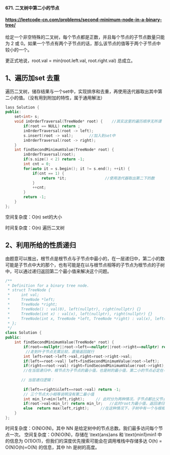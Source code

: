 #### 671. 二叉树中第二小的节点

#### https://leetcode-cn.com/problems/second-minimum-node-in-a-binary-tree/

给定一个非空特殊的二叉树，每个节点都是正数，并且每个节点的子节点数量只能为 2 或 0。如果一个节点有两个子节点的话，那么该节点的值等于两个子节点中较小的一个。

更正式地说，root.val = min(root.left.val, root.right.val) 总成立。

## 1、遍历加set 去重

遍历二叉树，储存结果与一个set中，实现排序和去重，再使用迭代器取出其中第二小的值。（没有用到附加的特性，属于通用解法）

```cpp
lass Solution {
public:
    set<int> s;
    void inOrderTraversal(TreeNode* root) {    //其实这里的遍历顺序无所谓
        if(root == NULL) return ;
        inOrderTraversal(root -> left);
        s.insert(root -> val);       //加入到set中
        inOrderTraversal(root -> right);
    }
    int findSecondMinimumValue(TreeNode* root) {
        inOrderTraversal(root);
        if(s.size() < 2) return -1;
        int cnt = 0;
        for(auto it = s.begin(); it != s.end(); ++it) {
            if(cnt == 1) {
                return *it;                 //使用迭代器取出第二下的数
            }
            ++cnt;
        }
        return -1;
    }
};

```

空间复杂度：O(n) set的大小

时间复杂度：O(n) 遍历二叉树

## 2、利用所给的性质递归

由题意可以推出，根节点是根节点与子节点中最小的，在一层递归中，第二小的数可能是子节点中大的那个，也有可能是在以与根节点相等的子节点为根节点的子树中，可以通过递归返回第二个最小值来解决这个问题。

```cpp
/**
 * Definition for a binary tree node.
 * struct TreeNode {
 *     int val;
 *     TreeNode *left;
 *     TreeNode *right;
 *     TreeNode() : val(0), left(nullptr), right(nullptr) {}
 *     TreeNode(int x) : val(x), left(nullptr), right(nullptr) {}
 *     TreeNode(int x, TreeNode *left, TreeNode *right) : val(x), left(left), right(right) {}
 * };
 */
class Solution {
public:
    int findSecondMinimumValue(TreeNode* root) {
        if(root==nullptr||root->left==nullptr||root->right==nullptr) return -1;  
         //走到叶子节点无需比较，直接返回就行
        int left=root->left->val,right=root->right->val;
        if(left==root->val) left=findSecondMinimumValue(root->left);   
        if(right==root->val) right=findSecondMinimumValue(root->right);
        //在当层递归中，根节点为子节点的最小值，也是树的最小值，第二小的节点必定在与根节点的子树中
        
       // 当层递归逻辑：
        
        if(left==right&&left==root->val) return -1;
        // 三个节点大小相等说明没有第二最小值
        int min_lr=min(left,right);     // 此时分为两种情况，子节点都比父节点大，其中一个子节点与父节点相等。
        if(root->val<min_lr) return min_lr;   //此时root为最小值，返回递归得来的左右子树的小值即为结果
        else  return max(left,right);     //在这种情况下，子树中有一个与根相等，左右子树的大值即为结果
    }
};
```

时间复杂度：O(N)O(N)。其中 NN 是给定树中的节点总数。我们最多访问每个节点一次。
空间复杂度：O(N)O(N)，存储在 \text{ans}ans 和 \text{min1}min1 中的信息为 O(1)O(1)，但我们的深度优先搜索可能会在调用堆栈中存储多达 O(h) = O(N)O(h)=O(N) 的信息，其中 hh 是树的高度。

